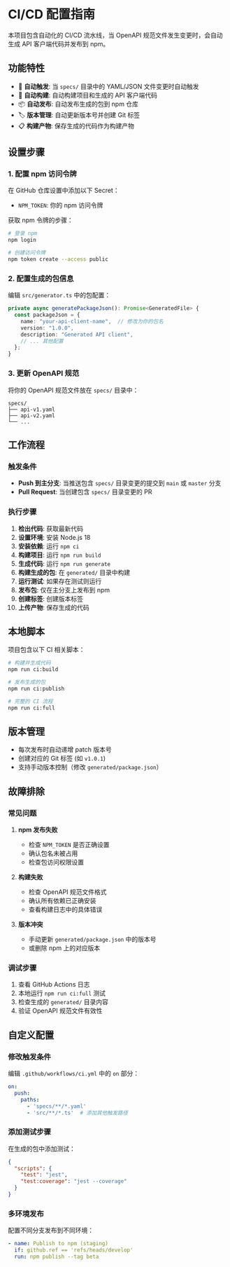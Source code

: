 # CI/CD 配置指南

本项目包含自动化的 CI/CD 流水线，当 OpenAPI 规范文件发生变更时，会自动生成 API 客户端代码并发布到 npm。

## 功能特性

- 🚀 **自动触发**: 当 `specs/` 目录中的 YAML/JSON 文件变更时自动触发
- 🔨 **自动构建**: 自动构建项目和生成的 API 客户端代码
- 📦 **自动发布**: 自动发布生成的包到 npm 仓库
- 🏷️ **版本管理**: 自动更新版本号并创建 Git 标签
- 📋 **构建产物**: 保存生成的代码作为构建产物

## 设置步骤

### 1. 配置 npm 访问令牌

在 GitHub 仓库设置中添加以下 Secret：

- `NPM_TOKEN`: 你的 npm 访问令牌

获取 npm 令牌的步骤：
```bash
# 登录 npm
npm login

# 创建访问令牌
npm token create --access public
```

### 2. 配置生成的包信息

编辑 `src/generator.ts` 中的包配置：

```typescript
private async generatePackageJson(): Promise<GeneratedFile> {
  const packageJson = {
    name: "your-api-client-name",  // 修改为你的包名
    version: "1.0.0",
    description: "Generated API client",
    // ... 其他配置
  };
}
```

### 3. 更新 OpenAPI 规范

将你的 OpenAPI 规范文件放在 `specs/` 目录中：

```
specs/
├── api-v1.yaml
├── api-v2.yaml
└── ...
```

## 工作流程

### 触发条件

- **Push 到主分支**: 当推送包含 `specs/` 目录变更的提交到 `main` 或 `master` 分支
- **Pull Request**: 当创建包含 `specs/` 目录变更的 PR

### 执行步骤

1. **检出代码**: 获取最新代码
2. **设置环境**: 安装 Node.js 18
3. **安装依赖**: 运行 `npm ci`
4. **构建项目**: 运行 `npm run build`
5. **生成代码**: 运行 `npm run generate`
6. **构建生成的包**: 在 `generated/` 目录中构建
7. **运行测试**: 如果存在测试则运行
8. **发布包**: 仅在主分支上发布到 npm
9. **创建标签**: 创建版本标签
10. **上传产物**: 保存生成的代码

## 本地脚本

项目包含以下 CI 相关脚本：

```bash
# 构建并生成代码
npm run ci:build

# 发布生成的包
npm run ci:publish

# 完整的 CI 流程
npm run ci:full
```

## 版本管理

- 每次发布时自动递增 patch 版本号
- 创建对应的 Git 标签 (如 `v1.0.1`)
- 支持手动版本控制（修改 `generated/package.json`）

## 故障排除

### 常见问题

1. **npm 发布失败**
   - 检查 `NPM_TOKEN` 是否正确设置
   - 确认包名未被占用
   - 检查包访问权限设置

2. **构建失败**
   - 检查 OpenAPI 规范文件格式
   - 确认所有依赖已正确安装
   - 查看构建日志中的具体错误

3. **版本冲突**
   - 手动更新 `generated/package.json` 中的版本号
   - 或删除 npm 上的对应版本

### 调试步骤

1. 查看 GitHub Actions 日志
2. 本地运行 `npm run ci:full` 测试
3. 检查生成的 `generated/` 目录内容
4. 验证 OpenAPI 规范文件有效性

## 自定义配置

### 修改触发条件

编辑 `.github/workflows/ci.yml` 中的 `on` 部分：

```yaml
on:
  push:
    paths:
      - 'specs/**/*.yaml'
      - 'src/**/*.ts'  # 添加其他触发路径
```

### 添加测试步骤

在生成的包中添加测试：

```json
{
  "scripts": {
    "test": "jest",
    "test:coverage": "jest --coverage"
  }
}
```

### 多环境发布

配置不同分支发布到不同环境：

```yaml
- name: Publish to npm (staging)
  if: github.ref == 'refs/heads/develop'
  run: npm publish --tag beta
```